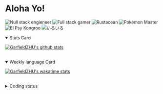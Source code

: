 # Aloha Yo!

![Null stack engieneer](https://img.shields.io/badge/-Null_stack_engineer-a890f0)
![Full stack gamer](https://img.shields.io/badge/-Full_stack_gamer-78c850)
![Rustacean](https://img.shields.io/badge/-Rustacean-f74c00)
![Pokémon Master](https://img.shields.io/badge/-Pokémon_Master-f8d030)
![El Psy Kongroo](https://img.shields.io/badge/-El_Psy_Kongroo-6890f0)
![いろいろ](https://img.shields.io/badge/-いろいろ-f85888)


<details open>
<summary>Stats Card</summary>
 
[![GarfieldZHU's github stats](https://github-readme-stats.vercel.app/api?username=GarfieldZHU&show_icons=true&theme=tokyonight)](https://github.com/anuraghazra/github-readme-stats)
 
</details>

<br/>

<details open>
<summary>Weekly language Card</summary>
 
[![GarfieldZHU's wakatime stats](https://github-readme-stats.vercel.app/api/wakatime?username=AlohaYo&theme=nightowl&layout=compact)](https://github.com/GarfieldZHU/GarfieldZHU)


<br/>

</details>

<details>

<summary>Coding status</summary>

<br/>

<!--START_SECTION:waka-->
**🐱 My Github Data** 

> 🏆 389 Contributions in the Year 2021
 > 
> 📦 485.7 kB Used in Github's Storage 
 > 
> 🚫 Not Opted to Hire
 > 
> 📜 62 Public Repositories 
 > 
> 🔑 34 Private Repositories  
 > 
**I'm a Night 🦉** 

```text
🌞 Morning    63 commits     ██░░░░░░░░░░░░░░░░░░░░░░░   10.11% 
🌆 Daytime    159 commits    ██████░░░░░░░░░░░░░░░░░░░   25.52% 
🌃 Evening    277 commits    ███████████░░░░░░░░░░░░░░   44.46% 
🌙 Night      124 commits    █████░░░░░░░░░░░░░░░░░░░░   19.9%

```


📊 **This Week I Spent My Time On** 

```text
💬 Programming Languages: 
TypeScript               6 hrs 21 mins       ████████████░░░░░░░░░░░░░   48.24% 
Java                     2 hrs 47 mins       █████░░░░░░░░░░░░░░░░░░░░   21.22% 
JavaScript               1 hr 27 mins        ██░░░░░░░░░░░░░░░░░░░░░░░   11.04% 
JSON                     54 mins             █░░░░░░░░░░░░░░░░░░░░░░░░   6.93% 
SCSS                     54 mins             █░░░░░░░░░░░░░░░░░░░░░░░░   6.83%

🔥 Editors: 
VS Code                  10 hrs 14 mins      ███████████████████░░░░░░   77.71% 
IntelliJ                 2 hrs 56 mins       █████░░░░░░░░░░░░░░░░░░░░   22.29%

💻 Operating System: 
Mac                      9 hrs 58 mins       ███████████████████░░░░░░   75.65% 
Windows                  3 hrs 12 mins       ██████░░░░░░░░░░░░░░░░░░░   24.35%

```


 Last Updated on 19/07/2021
<!--END_SECTION:waka-->

</details>
